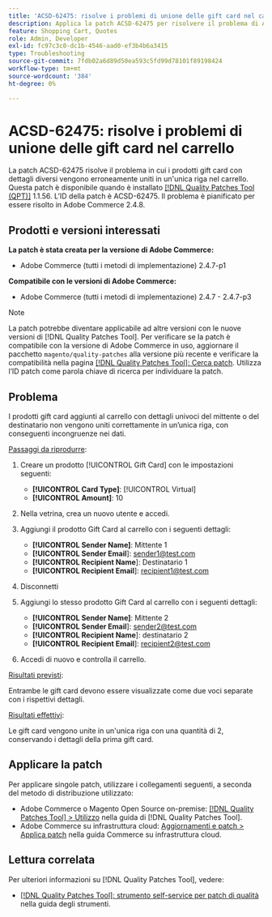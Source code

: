 ```yaml
---
title: 'ACSD-62475: risolve i problemi di unione delle gift card nel carrello'
description: Applica la patch ACSD-62475 per risolvere il problema di Adobe Commerce, in cui i prodotti gift card con dettagli diversi vengono uniti in modo errato in un’unica riga nel carrello.
feature: Shopping Cart, Quotes
role: Admin, Developer
exl-id: fc97c3c0-dc1b-4546-aad0-ef3b4b6a3415
type: Troubleshooting
source-git-commit: 7fdb02a6d89d50ea593c5fd99d78101f89198424
workflow-type: tm+mt
source-wordcount: '384'
ht-degree: 0%

---
```


# ACSD-62475: risolve i problemi di unione delle gift card nel carrello

La patch ACSD-62475 risolve il problema in cui i prodotti gift card con dettagli diversi vengono erroneamente uniti in un&#39;unica riga nel carrello. Questa patch è disponibile quando è installato [[!DNL Quality Patches Tool (QPT)]](/help/tools/quality-patches-tool/quality-patches-tool-to-self-serve-quality-patches.md) 1.1.56. L’ID della patch è ACSD-62475. Il problema è pianificato per essere risolto in Adobe Commerce 2.4.8.

## Prodotti e versioni interessati

**La patch è stata creata per la versione di Adobe Commerce:**

* Adobe Commerce (tutti i metodi di implementazione) 2.4.7-p1

**Compatibile con le versioni di Adobe Commerce:**

* Adobe Commerce (tutti i metodi di implementazione) 2.4.7 - 2.4.7-p3

>[!NOTE]
>
>La patch potrebbe diventare applicabile ad altre versioni con le nuove versioni di [!DNL Quality Patches Tool]. Per verificare se la patch è compatibile con la versione di Adobe Commerce in uso, aggiornare il pacchetto `magento/quality-patches` alla versione più recente e verificare la compatibilità nella pagina [[!DNL Quality Patches Tool]: Cerca patch](https://experienceleague.adobe.com/tools/commerce-quality-patches/index.html?lang=it). Utilizza l’ID patch come parola chiave di ricerca per individuare la patch.

## Problema

I prodotti gift card aggiunti al carrello con dettagli univoci del mittente o del destinatario non vengono uniti correttamente in un’unica riga, con conseguenti incongruenze nei dati.

<u>Passaggi da riprodurre</u>:

1. Creare un prodotto [!UICONTROL Gift Card] con le impostazioni seguenti:
   * **[!UICONTROL Card Type]**: [!UICONTROL Virtual]
   * **[!UICONTROL Amount]**: 10

1. Nella vetrina, crea un nuovo utente e accedi.

1. Aggiungi il prodotto Gift Card al carrello con i seguenti dettagli:
   * **[!UICONTROL Sender Name]**: Mittente 1
   * **[!UICONTROL Sender Email**]: sender1@test.com
   * **[!UICONTROL Recipient Name**]: Destinatario 1
   * **[!UICONTROL Recipient Email**]: recipient1@test.com


1. Disconnetti

1. Aggiungi lo stesso prodotto Gift Card al carrello con i seguenti dettagli:
   * **[!UICONTROL Sender Name]**: Mittente 2
   * **[!UICONTROL Sender Email**]: sender2@test.com
   * **[!UICONTROL Recipient Name**]: destinatario 2
   * **[!UICONTROL Recipient Email**]: recipient2@test.com

1. Accedi di nuovo e controlla il carrello.

<u>Risultati previsti</u>:

Entrambe le gift card devono essere visualizzate come due voci separate con i rispettivi dettagli.

<u>Risultati effettivi</u>:

Le gift card vengono unite in un&#39;unica riga con una quantità di 2, conservando i dettagli della prima gift card.

## Applicare la patch

Per applicare singole patch, utilizzare i collegamenti seguenti, a seconda del metodo di distribuzione utilizzato:

* Adobe Commerce o Magento Open Source on-premise: [[!DNL Quality Patches Tool] > Utilizzo](/help/tools/quality-patches-tool/usage.md) nella guida di [!DNL Quality Patches Tool].
* Adobe Commerce su infrastruttura cloud: [Aggiornamenti e patch > Applica patch](https://experienceleague.adobe.com/docs/commerce-cloud-service/user-guide/develop/upgrade/apply-patches.html?lang=it) nella guida Commerce su infrastruttura cloud.

## Lettura correlata

Per ulteriori informazioni su [!DNL Quality Patches Tool], vedere:

* [[!DNL Quality Patches Tool]: strumento self-service per patch di qualità](/help/tools/quality-patches-tool/quality-patches-tool-to-self-serve-quality-patches.md) nella guida degli strumenti.
